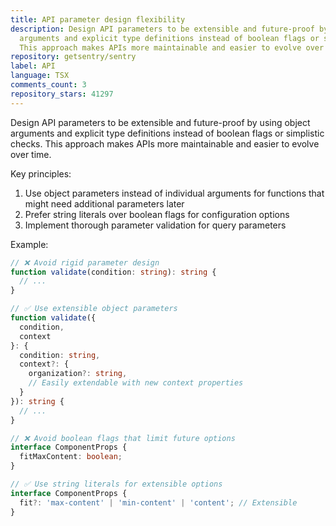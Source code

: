 ```yaml
---
title: API parameter design flexibility
description: Design API parameters to be extensible and future-proof by using object
  arguments and explicit type definitions instead of boolean flags or simplistic checks.
  This approach makes APIs more maintainable and easier to evolve over time.
repository: getsentry/sentry
label: API
language: TSX
comments_count: 3
repository_stars: 41297
---
```


Design API parameters to be extensible and future-proof by using object arguments and explicit type definitions instead of boolean flags or simplistic checks. This approach makes APIs more maintainable and easier to evolve over time.

Key principles:
1. Use object parameters instead of individual arguments for functions that might need additional parameters later
2. Prefer string literals over boolean flags for configuration options
3. Implement thorough parameter validation for query parameters

Example:
```typescript
// ❌ Avoid rigid parameter design
function validate(condition: string): string {
  // ...
}

// ✅ Use extensible object parameters
function validate({
  condition,
  context
}: {
  condition: string,
  context?: {
    organization?: string,
    // Easily extendable with new context properties
  }
}): string {
  // ...
}

// ❌ Avoid boolean flags that limit future options
interface ComponentProps {
  fitMaxContent: boolean;
}

// ✅ Use string literals for extensible options
interface ComponentProps {
  fit?: 'max-content' | 'min-content' | 'content'; // Extensible
}
```